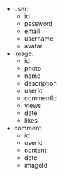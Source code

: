- user:
    - id
    - password
    - email
    - username
    - avatar
- image: 
    - id 
    - photo
    - name
    - description
    - userId
    - commentId
    - views
    - date
    - likes
- comment: 
    - id
    - userId
    - content
    - date
    - imageId